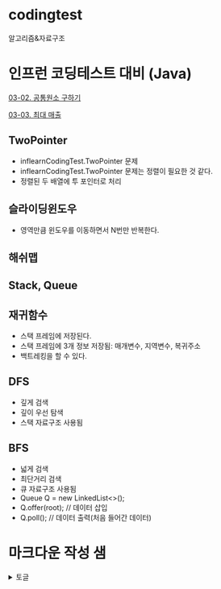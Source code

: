 # codingtest
알고리즘&amp;자료구조

# 인프런 코딩테스트 대비 (Java)

[03-02. 공통원소 구하기](src/inflearnCodingTest/TwoPointer/TwoPointer02.java)

[03-03. 최대 매출](src/inflearnCodingTest/TwoPointer/TwoPointer03.java)

## TwoPointer
* inflearnCodingTest.TwoPointer 문제
* inflearnCodingTest.TwoPointer 문제는 정렬이 필요한 것 같다.
* 정렬된 두 배열에 투 포인터로 처리


## 슬라이딩윈도우
* 영역만큼 윈도우를 이동하면서 N번만 반복한다.

## 해쉬맵

## Stack, Queue

## 재귀함수
* 스택 프레임에 저장된다.
* 스택 프레임에 3개 정보 저장됨: 매개변수, 지역변수, 복귀주소
* 백트레킹을 할 수 있다.

## DFS
* 깊게 검색
* 깊이 우선 탐색
* 스택 자료구조 사용됨

## BFS
* 넓게 검색
* 최단거리 검색
* 큐 자료구조 사용됨
* Queue<Node> Q = new LinkedList<>();
* Q.offer(root); // 데이터 삽입
* Q.poll(); // 데이터 출력(처음 들어간 데이터)




# 마크다운 작성 샘
<details>
<summary>토글</summary>

    토글 내부에 작성할 내용을 여기에 쓴다.
    위, 아래에 한 줄씩 떼고, 앞에 탭을 둬야 네모 영역에 쓰여진다.

</details>

